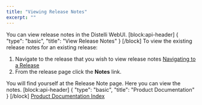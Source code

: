 ```yaml
---
title: "Viewing Release Notes"
excerpt: ""
---
```

You can view release notes in the Distelli WebUI.
[block:api-header]
{
  "type": "basic",
  "title": "View Release Notes"
}
[/block]
To view the existing release notes for an existing release:

1. Navigate to the release that you wish to view release notes [Navigating to a Release](doc:navigating-to-a-release)
2. From the release page click the **Notes** link.

You will find yourself at the Release Note page. Here you can view the notes.
[block:api-header]
{
  "type": "basic",
  "title": "Product Documentation"
}
[/block]
[Product Documentation Index](doc:product-documentation-index)